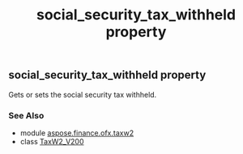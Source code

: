 ﻿---
title: social_security_tax_withheld property
second_title: Aspose.Finance for Python via .NET API References
description: 
type: docs
weight: 170
url: /python-net/aspose.finance.ofx.taxw2/taxw2_v200/social_security_tax_withheld/
is_root: false
---

## social_security_tax_withheld property


Gets or sets the social security tax withheld.

### See Also
* module [aspose.finance.ofx.taxw2](../../)
* class [TaxW2_V200](/finance/python-net/aspose.finance.ofx.taxw2/taxw2_v200)
